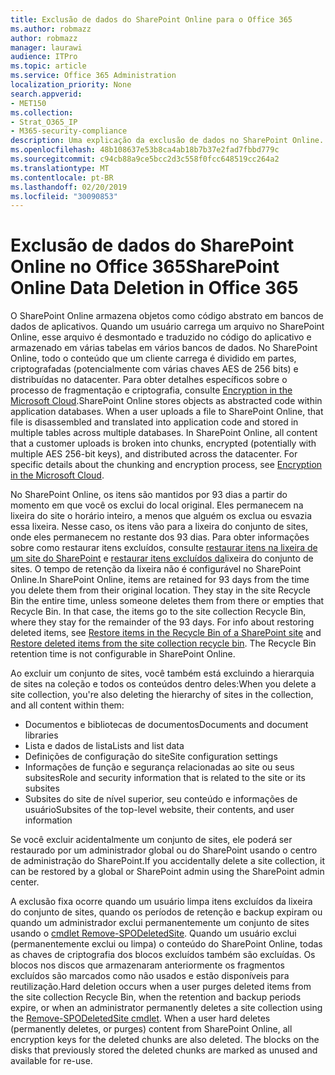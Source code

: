 ```yaml
---
title: Exclusão de dados do SharePoint Online para o Office 365
ms.author: robmazz
author: robmazz
manager: laurawi
audience: ITPro
ms.topic: article
ms.service: Office 365 Administration
localization_priority: None
search.appverid:
- MET150
ms.collection:
- Strat_O365_IP
- M365-security-compliance
description: Uma explicação da exclusão de dados no SharePoint Online.
ms.openlocfilehash: 48b108637e53b8ca4ab18b7b37e2fad7fbbd779c
ms.sourcegitcommit: c94cb88a9ce5bcc2d3c558f0fcc648519cc264a2
ms.translationtype: MT
ms.contentlocale: pt-BR
ms.lasthandoff: 02/20/2019
ms.locfileid: "30090853"
---
```

# <a name="sharepoint-online-data-deletion-in-office-365"></a><span data-ttu-id="13ac4-103">Exclusão de dados do SharePoint Online no Office 365</span><span class="sxs-lookup"><span data-stu-id="13ac4-103">SharePoint Online Data Deletion in Office 365</span></span>

<span data-ttu-id="13ac4-p101">O SharePoint Online armazena objetos como código abstrato em bancos de dados de aplicativos. Quando um usuário carrega um arquivo no SharePoint Online, esse arquivo é desmontado e traduzido no código do aplicativo e armazenado em várias tabelas em vários bancos de dados. No SharePoint Online, todo o conteúdo que um cliente carrega é dividido em partes, criptografadas (potencialmente com várias chaves AES de 256 bits) e distribuídas no datacenter. Para obter detalhes específicos sobre o processo de fragmentação e criptografia, consulte [Encryption in the Microsoft Cloud](office-365-encryption-in-the-microsoft-cloud-overview.md).</span><span class="sxs-lookup"><span data-stu-id="13ac4-p101">SharePoint Online stores objects as abstracted code within application databases. When a user uploads a file to SharePoint Online, that file is disassembled and translated into application code and stored in multiple tables across multiple databases. In SharePoint Online, all content that a customer uploads is broken into chunks, encrypted (potentially with multiple AES 256-bit keys), and distributed across the datacenter. For specific details about the chunking and encryption process, see [Encryption in the Microsoft Cloud](office-365-encryption-in-the-microsoft-cloud-overview.md).</span></span> 

<span data-ttu-id="13ac4-p102">No SharePoint Online, os itens são mantidos por 93 dias a partir do momento em que você os exclui do local original. Eles permanecem na lixeira do site o horário inteiro, a menos que alguém os exclua ou esvazia essa lixeira. Nesse caso, os itens vão para a lixeira do conjunto de sites, onde eles permanecem no restante dos 93 dias. Para obter informações sobre como restaurar itens excluídos, consulte [restaurar itens na lixeira de um site do SharePoint](https://support.office.com/en-us/article/6df466b6-55f2-4898-8d6e-c0dff851a0be#ID0EAADAAA=Online
) e [restaurar itens excluídos da](https://support.office.com/article/5fa924ee-16d7-487b-9a0a-021b9062d14b)lixeira do conjunto de sites. O tempo de retenção da lixeira não é configurável no SharePoint Online.</span><span class="sxs-lookup"><span data-stu-id="13ac4-p102">In SharePoint Online, items are retained for 93 days from the time you delete them from their original location. They stay in the site Recycle Bin the entire time, unless someone deletes them from there or empties that Recycle Bin. In that case, the items go to the site collection Recycle Bin, where they stay for the remainder of the 93 days. For info about restoring deleted items, see [Restore items in the Recycle Bin of a SharePoint site](https://support.office.com/en-us/article/6df466b6-55f2-4898-8d6e-c0dff851a0be#ID0EAADAAA=Online
) and [Restore deleted items from the site collection recycle bin](https://support.office.com/article/5fa924ee-16d7-487b-9a0a-021b9062d14b). The Recycle Bin retention time is not configurable in SharePoint Online.</span></span>

<span data-ttu-id="13ac4-113">Ao excluir um conjunto de sites, você também está excluindo a hierarquia de sites na coleção e todos os conteúdos dentro deles:</span><span class="sxs-lookup"><span data-stu-id="13ac4-113">When you delete a site collection, you're also deleting the hierarchy of sites in the collection, and all content within them:</span></span>
- <span data-ttu-id="13ac4-114">Documentos e bibliotecas de documentos</span><span class="sxs-lookup"><span data-stu-id="13ac4-114">Documents and document libraries</span></span>
- <span data-ttu-id="13ac4-115">Lista e dados de lista</span><span class="sxs-lookup"><span data-stu-id="13ac4-115">Lists and list data</span></span>
- <span data-ttu-id="13ac4-116">Definições de configuração do site</span><span class="sxs-lookup"><span data-stu-id="13ac4-116">Site configuration settings</span></span>
- <span data-ttu-id="13ac4-117">Informações de função e segurança relacionadas ao site ou seus subsites</span><span class="sxs-lookup"><span data-stu-id="13ac4-117">Role and security information that is related to the site or its subsites</span></span>
- <span data-ttu-id="13ac4-118">Subsites do site de nível superior, seu conteúdo e informações de usuário</span><span class="sxs-lookup"><span data-stu-id="13ac4-118">Subsites of the top-level website, their contents, and user information</span></span>

<span data-ttu-id="13ac4-119">Se você excluir acidentalmente um conjunto de sites, ele poderá ser restaurado por um administrador global ou do SharePoint usando o centro de administração do SharePoint.</span><span class="sxs-lookup"><span data-stu-id="13ac4-119">If you accidentally delete a site collection, it can be restored by a global or SharePoint admin using the SharePoint admin center.</span></span> 

<span data-ttu-id="13ac4-p103">A exclusão fixa ocorre quando um usuário limpa itens excluídos da lixeira do conjunto de sites, quando os períodos de retenção e backup expiram ou quando um administrador exclui permanentemente um conjunto de sites usando o [cmdlet Remove-SPODeletedSite](/powershell/module/sharepoint-online/Remove-SPODeletedSite?view=sharepoint-ps). Quando um usuário exclui (permanentemente exclui ou limpa) o conteúdo do SharePoint Online, todas as chaves de criptografia dos blocos excluídos também são excluídas. Os blocos nos discos que armazenaram anteriormente os fragmentos excluídos são marcados como não usados e estão disponíveis para reutilização.</span><span class="sxs-lookup"><span data-stu-id="13ac4-p103">Hard deletion occurs when a user purges deleted items from the site collection Recycle Bin, when the retention and backup periods expire, or when an administrator permanently deletes a site collection using the [Remove-SPODeletedSite cmdlet](/powershell/module/sharepoint-online/Remove-SPODeletedSite?view=sharepoint-ps). When a user hard deletes (permanently deletes, or purges) content from SharePoint Online, all encryption keys for the deleted chunks are also deleted. The blocks on the disks that previously stored the deleted chunks are marked as unused and available for re-use.</span></span>

